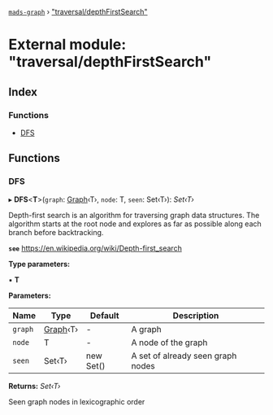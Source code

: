 [`mads-graph`](../README.md) › ["traversal/depthFirstSearch"](_traversal_depthfirstsearch_.md)

# External module: "traversal/depthFirstSearch"

## Index

### Functions

* [DFS](_traversal_depthfirstsearch_.md#dfs)

## Functions

###  DFS

▸ **DFS**<**T**>(`graph`: [Graph](../classes/_graph_.graph.md)‹T›, `node`: T, `seen`: Set‹T›): *Set‹T›*

Depth-first search is an algorithm for traversing graph data structures. The
algorithm starts at the root node and explores as far as possible along each
branch before backtracking.

**`see`** https://en.wikipedia.org/wiki/Depth-first_search

**Type parameters:**

▪ **T**

**Parameters:**

Name | Type | Default | Description |
------ | ------ | ------ | ------ |
`graph` | [Graph](../classes/_graph_.graph.md)‹T› | - | A graph |
`node` | T | - | A node of the graph |
`seen` | Set‹T› | new Set() | A set of already seen graph nodes |

**Returns:** *Set‹T›*

Seen graph nodes in lexicographic order

